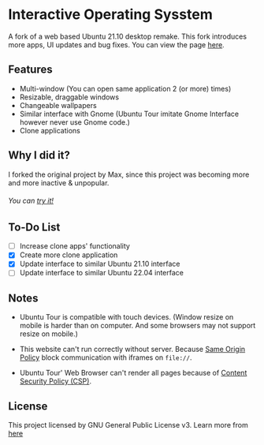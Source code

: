 # Interactive Operating Sysstem

A fork of a web based Ubuntu 21.10 desktop remake. This fork introduces more apps, UI updates and bug fixes. You can view the page [here](https://angelotrabuco2013.github.io/InteractiveWebOS/).

## Features

* Multi-window (You can open same application 2 (or more) times)
* Resizable, draggable windows
* Changeable wallpapers
* Similar interface with Gnome (Ubuntu Tour imitate Gnome Interface however never use Gnome code.)
* Clone applications

## Why I did it?

I forked the original project by Max, since this project was becoming more and more inactive &amp; unpopular.

<h6>You can <a href="https://angelotrabuco2013.github.io/InteractiveWebOS/">try it!</a></h6>

## To-Do List

* [ ] Increase clone apps' functionality
* [x] Create more clone application
* [x] Update interface to similar Ubuntu 21.10 interface
* [ ] Update interface to similar Ubuntu 22.04 interface

## Notes

* Ubuntu Tour is compatible with touch devices. (Window resize on mobile is harder than on computer. And some browsers may not support resize on mobile.)

* This website can't run correctly without server. Because [Same Origin Policy](https://developer.mozilla.org/en-US/docs/Web/Security/Same-origin_policy) block communication with iframes on `file://`.

* Ubuntu Tour' Web Browser can't render all pages because of [Content Security Policy (CSP)](https://developer.mozilla.org/en-US/docs/Web/HTTP/CSP).

## License

This project licensed by GNU General Public License v3. Learn more from [here](./LICENSE.md)
